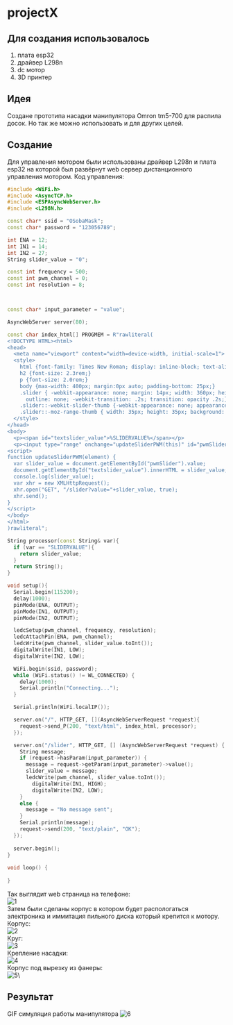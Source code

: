 # projectX
## Для создания использовалось
1. плата esp32
2. драйвер L298n
3. dc мотор
4. 3D принтер

## Идея
Создане прототипа насадки манипулятора Omron tm5-700 для распила досок. Но так же можно использовать и для других целей.

## Создание
Для управления мотором были использованы драйвер L298n и плата esp32 на которой был развёрнут web сервер дистанционного управления мотором.
Код управления:
```C++
#include <WiFi.h>
#include <AsyncTCP.h>
#include <ESPAsyncWebServer.h>
#include <L298N.h>

const char* ssid = "OSobaMask";
const char* password = "123056789";

int ENA = 12;
int IN1 = 14;
int IN2 = 27;
String slider_value = "0";

const int frequency = 500;
const int pwm_channel = 0;
const int resolution = 8;



const char* input_parameter = "value";

AsyncWebServer server(80);

const char index_html[] PROGMEM = R"rawliteral(
<!DOCTYPE HTML><html>
<head>
  <meta name="viewport" content="width=device-width, initial-scale=1">
  <style>
    html {font-family: Times New Roman; display: inline-block; text-align: center;}
    h2 {font-size: 2.3rem;}
    p {font-size: 2.0rem;}
    body {max-width: 400px; margin:0px auto; padding-bottom: 25px;}
    .slider { -webkit-appearance: none; margin: 14px; width: 360px; height: 25px; background: #4000ff;
      outline: none; -webkit-transition: .2s; transition: opacity .2s;}
    .slider::-webkit-slider-thumb {-webkit-appearance: none; appearance: none; width: 35px; height: 35px; background:#01070a; cursor: pointer;}
    .slider::-moz-range-thumb { width: 35px; height: 35px; background: #01070a; cursor: pointer; } 
  </style>
</head>
<body>
  <p><span id="textslider_value">%SLIDERVALUE%</span></p>
  <p><input type="range" onchange="updateSliderPWM(this)" id="pwmSlider" min="0" max="255" value="%SLIDERVALUE%" step="1" class="slider"></p>
<script>
function updateSliderPWM(element) {
  var slider_value = document.getElementById("pwmSlider").value;
  document.getElementById("textslider_value").innerHTML = slider_value;
  console.log(slider_value);
  var xhr = new XMLHttpRequest();
  xhr.open("GET", "/slider?value="+slider_value, true);
  xhr.send();
}
</script>
</body>
</html>
)rawliteral";

String processor(const String& var){
  if (var == "SLIDERVALUE"){
    return slider_value;
  }
  return String();
}

void setup(){
  Serial.begin(115200);
  delay(1000);
  pinMode(ENA, OUTPUT);
  pinMode(IN1, OUTPUT);
  pinMode(IN2, OUTPUT);

  ledcSetup(pwm_channel, frequency, resolution);
  ledcAttachPin(ENA, pwm_channel);
  ledcWrite(pwm_channel, slider_value.toInt());
  digitalWrite(IN1, LOW);
  digitalWrite(IN2, LOW);

  WiFi.begin(ssid, password);
  while (WiFi.status() != WL_CONNECTED) {
    delay(1000);
    Serial.println("Connecting...");
  }

  Serial.println(WiFi.localIP());

  server.on("/", HTTP_GET, [](AsyncWebServerRequest *request){
    request->send_P(200, "text/html", index_html, processor);
  });

  server.on("/slider", HTTP_GET, [] (AsyncWebServerRequest *request) {
    String message;
    if (request->hasParam(input_parameter)) {
      message = request->getParam(input_parameter)->value();
      slider_value = message;
      ledcWrite(pwm_channel, slider_value.toInt());
        digitalWrite(IN1, HIGH);
        digitalWrite(IN2, LOW);
    }
    else {
      message = "No message sent";
    }
    Serial.println(message);
    request->send(200, "text/plain", "OK");
  });
  
  server.begin();
}
  
void loop() {
  
}
```
Так выглядит web страница на телефоне:\
![1](pictures/страница.jpg)\
Затем были сделаны корпус в котором будет распологаться электроника и иммитация пильного диска который крепится к мотору.\
Корпус:\
![2](pictures/корпусV2.jpg)\
Круг:\
![3](pictures/круг.jpg)\
Крепление насадки:\
![4](pictures/креплениенасадкиV2.jpg)\
Корпус под вырезку из фанеры:\
![5](pictures/корпусподфанеруV2.jpg)\


## Результат
GIF симуляция работы манипулятора
![6](pictures/RobotLine.gif)
